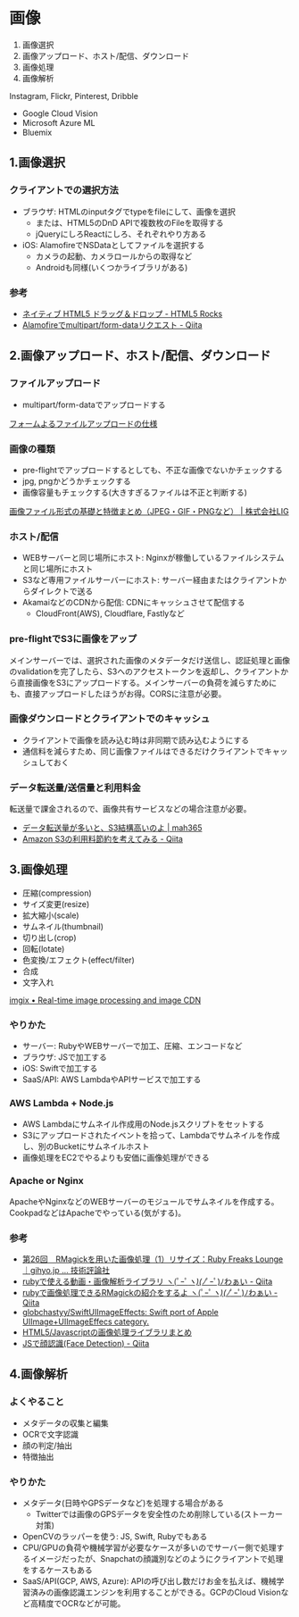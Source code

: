# 画像

1. 画像選択
2. 画像アップロード、ホスト/配信、ダウンロード
3. 画像処理
4. 画像解析

Instagram, Flickr, Pinterest, Dribble

* Google Cloud Vision
* Microsoft Azure ML
* Bluemix

## 1.画像選択

### クライアントでの選択方法

* ブラウザ: HTMLのinputタグでtypeをfileにして、画像を選択
	* または、HTML5のDnD APIで複数枚のFileを取得する
	* jQueryにしろReactにしろ、それぞれやり方ある
* iOS: AlamofireでNSDataとしてファイルを選択する
	* カメラの起動、カメラロールからの取得など
	* Androidも同様(いくつかライブラリがある)

### 参考

* [ネイティブ HTML5 ドラッグ＆ドロップ - HTML5 Rocks](http://www.html5rocks.com/ja/tutorials/dnd/basics/)
* [Alamofireでmultipart/form-dataリクエスト - Qiita](http://qiita.com/gologo13/items/e7b1ed56b6692e388d4d)

## 2.画像アップロード、ホスト/配信、ダウンロード

### ファイルアップロード

* multipart/form-dataでアップロードする

[フォームよるファイルアップロードの仕様](http://www.javadrive.jp/servlet/fileupload_tutorial/index2.html)

### 画像の種類

* pre-flightでアップロードするとしても、不正な画像でないかチェックする
* jpg, pngかどうかチェックする
* 画像容量もチェックする(大きすぎるファイルは不正と判断する)

[画像ファイル形式の基礎と特徴まとめ（JPEG・GIF・PNGなど） | 株式会社LIG](http://liginc.co.jp/web/design/material/50037)

### ホスト/配信

* WEBサーバーと同じ場所にホスト: Nginxが稼働しているファイルシステムと同じ場所にホスト
* S3など専用ファイルサーバーにホスト: サーバー経由またはクライアントからダイレクトで送る
* AkamaiなどのCDNから配信: CDNにキャッシュさせて配信する
	* CloudFront(AWS), Cloudflare, Fastlyなど

### pre-flightでS3に画像をアップ

メインサーバーでは、選択された画像のメタデータだけ送信し、認証処理と画像のvalidationを完了したら、S3へのアクセストークンを返却し、クライアントから直接画像をS3にアップロードする。メインサーバーの負荷を減らすためにも、直接アップロードしたほうがお得。CORSに注意が必要。

### 画像ダウンロードとクライアントでのキャッシュ

* クライアントで画像を読み込む時は非同期で読み込むようにする
* 通信料を減らすため、同じ画像ファイルはできるだけクライアントでキャッシュしておく

### データ転送量/送信量と利用料金

転送量で課金されるので、画像共有サービスなどの場合注意が必要。

* [データ転送量が多いと、S3結構高いのよ | mah365](http://blog.mah-lab.com/2014/04/20/s3/)
* [Amazon S3の利用料節約を考えてみる - Qiita](http://qiita.com/hit/items/3151208b7f01aaa1ea9d)

## 3.画像処理

* 圧縮(compression)
* サイズ変更(resize)
* 拡大縮小(scale)
* サムネイル(thumbnail)
* 切り出し(crop)
* 回転(lotate)
* 色変換/エフェクト(effect/filter)
* 合成
* 文字入れ

[imgix • Real-time image processing and image CDN](https://www.imgix.com/)

### やりかた

* サーバー: RubyやWEBサーバーで加工、圧縮、エンコードなど
* ブラウザ: JSで加工する
* iOS: Swiftで加工する
* SaaS/API: AWS LambdaやAPIサービスで加工する

### AWS Lambda + Node.js

* AWS Lambdaにサムネイル作成用のNode.jsスクリプトをセットする
* S3にアップロードされたイベントを拾って、Lambdaでサムネイルを作成し、別のBucketにサムネイルホスト
* 画像処理をEC2でやるよりも安価に画像処理ができる

### Apache or Nginx

ApacheやNginxなどのWEBサーバーのモジュールでサムネイルを作成する。CookpadなどはApacheでやっている(気がする)。

### 参考

* [第26回　RMagickを用いた画像処理（1）リサイズ：Ruby Freaks Lounge｜gihyo.jp … 技術評論社](http://gihyo.jp/dev/serial/01/ruby/0026)
* [rubyで使える動画・画像解析ライブラリ ヽ(ﾟｰﾟ*ヽ)(ﾉ*ﾟｰﾟ)ﾉわぁい - Qiita](http://qiita.com/scleen_x_x/items/f5d62f8cc8ba73096aa2)
* [rubyで画像処理できるRMagickの紹介をするよ ヽ(ﾟｰﾟ*ヽ)(ﾉ*ﾟｰﾟ)ﾉわぁい - Qiita](http://qiita.com/scleen_x_x/items/14a80fd52e41dfcfb660)
* [globchastyy/SwiftUIImageEffects: Swift port of Apple UIImage+UIImageEffecs category.](https://github.com/globchastyy/SwiftUIImageEffects)
* [HTML5/Javascriptの画像処理ライブラリまとめ](http://opencv.blog.jp/html5/%E7%94%BB%E5%83%8F%E5%87%A6%E7%90%86%E3%83%A9%E3%82%A4%E3%83%96%E3%83%A9%E3%83%AA)
* [JSで顔認識(Face Detection) - Qiita](http://qiita.com/s_s_k/items/4f18d0a9f8a9f53decfd)

## 4.画像解析

### よくやること

* メタデータの収集と編集
* OCRで文字認識
* 顔の判定/抽出
* 特徴抽出

### やりかた

* メタデータ(日時やGPSデータなど)を処理する場合がある
	* Twitterでは画像のGPSデータを安全性のため削除している(ストーカー対策)
* OpenCVのラッパーを使う: JS, Swift, Rubyでもある
* CPU/GPUの負荷や機械学習が必要なケースが多いのでサーバー側で処理するイメージだったが、Snapchatの顔識別などのようにクライアントで処理をするケースもある
* SaaS/API(GCP, AWS, Azure): APIの呼び出し数だけお金を払えば、機械学習済みの画像認識エンジンを利用することができる。GCPのCloud Visionなど高精度でOCRなどが可能。